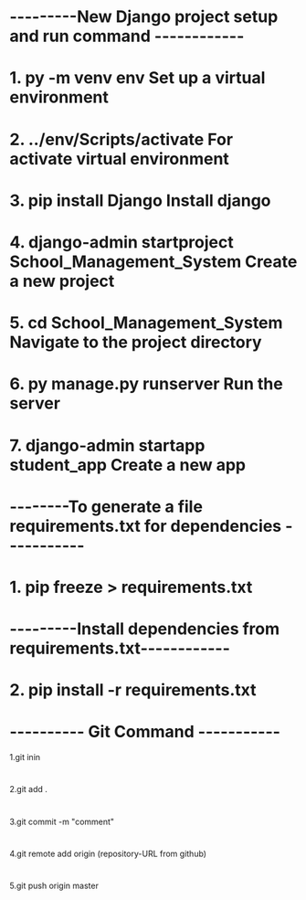 # ---------New Django project setup and run command ------------
#
#
#
#  1.  py -m venv env                       Set up a virtual environment 
#  2. ../env/Scripts/activate               For activate virtual environment 
#  3. pip install Django                    Install django
#  4. django-admin startproject School_Management_System     Create a new project
#  5. cd School_Management_System          Navigate to the project directory 
#  6. py manage.py runserver  	            Run the server
#  7. django-admin startapp student_app    Create a new app
#
#
#

# --------To generate a file requirements.txt  for dependencies  -----------
# 1. pip freeze > requirements.txt
# ---------Install dependencies from requirements.txt------------
# 2. pip install -r requirements.txt
#
#
#
#
# ---------- Git  Command -----------
1.git inin 
#
2.git add .
#
3.git commit -m "comment"
# 
4.git remote add origin (repository-URL from github)
# 
5.git push origin master
